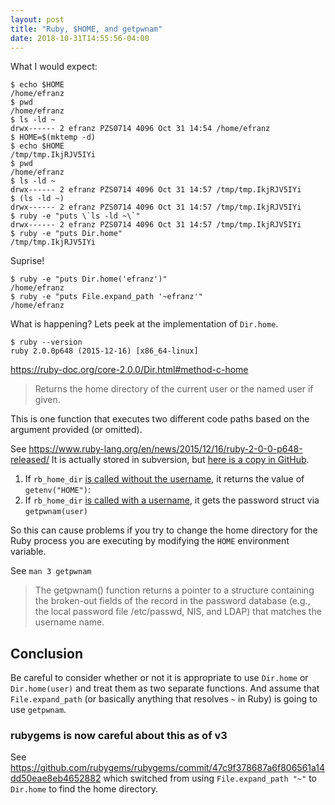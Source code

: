 ```yaml
---
layout: post
title: "Ruby, $HOME, and getpwnam"
date: 2018-10-31T14:55:56-04:00
---
```


What I would expect:

```
$ echo $HOME
/home/efranz
$ pwd
/home/efranz
$ ls -ld ~
drwx------ 2 efranz PZS0714 4096 Oct 31 14:54 /home/efranz
$ HOME=$(mktemp -d)
$ echo $HOME
/tmp/tmp.IkjRJV5IYi
$ pwd
/home/efranz
$ ls -ld ~
drwx------ 2 efranz PZS0714 4096 Oct 31 14:57 /tmp/tmp.IkjRJV5IYi
$ (ls -ld ~)
drwx------ 2 efranz PZS0714 4096 Oct 31 14:57 /tmp/tmp.IkjRJV5IYi
$ ruby -e "puts \`ls -ld ~\`"
drwx------ 2 efranz PZS0714 4096 Oct 31 14:57 /tmp/tmp.IkjRJV5IYi
$ ruby -e "puts Dir.home"
/tmp/tmp.IkjRJV5IYi
```

Suprise!

```
$ ruby -e "puts Dir.home('efranz')"
/home/efranz
$ ruby -e "puts File.expand_path '~efranz'"
/home/efranz
```

What is happening? Lets peek at the implementation of `Dir.home`.

```
$ ruby --version
ruby 2.0.0p648 (2015-12-16) [x86_64-linux]
```

https://ruby-doc.org/core-2.0.0/Dir.html#method-c-home

> Returns the home directory of the current user or the named user if given.

This is one function that executes two different code paths based on the argument provided (or omitted).

See https://www.ruby-lang.org/en/news/2015/12/16/ruby-2-0-0-p648-released/ It is actually stored in subversion, but [here is a copy in GitHub](https://github.com/ruby/ruby/tree/v2_0_0_648).

1.  If `rb_home_dir` [is called without the username](https://github.com/ruby/ruby/blob/v2_0_0_648/file.c#L2899-L2906), it returns the value of `getenv("HOME")`: 
2.  If `rb_home_dir` [is called with a username](https://github.com/ruby/ruby/blob/v2_0_0_648/file.c#L2907-L2921), it gets the password struct via `getpwnam(user)`

So this can cause problems if you try to change the home directory for the Ruby process you are executing by modifying the `HOME` environment variable.

See `man 3 getpwnam`

> The getpwnam() function returns a pointer to a structure containing the broken-out fields of
> the record in the password database (e.g., the local password  file  /etc/passwd,  NIS,  and
> LDAP) that matches the username name.

## Conclusion

Be careful to consider whether or not it is appropriate to use `Dir.home` or `Dir.home(user)` and treat them as two separate functions. And assume that `File.expand_path` (or basically anything that resolves `~` in Ruby) is going to use `getpwnam`.

### rubygems is now careful about this as of v3

See https://github.com/rubygems/rubygems/commit/47c9f378687a6f806561a14dd50eae8eb4652882 which switched from using `File.expand_path "~"` to `Dir.home` to find the home directory.
